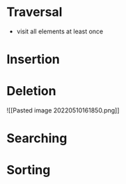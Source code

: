 # Traversal
- visit all elements at least once
# Insertion

# Deletion
![[Pasted image 20220510161850.png]]

# Searching
# Sorting
